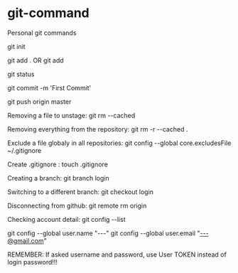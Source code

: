 # git-command
Personal git commands 

git init  

git add . OR git add <file name> 

git status 

git commit -m 'First Commit'

git push origin master

Removing a file to unstage:
git rm --cached <file>  

Removing everything from the repository:
git rm -r --cached .

Exclude a file globaly in all repositories:
git config --global core.excludesFile ~/.gitignore

Create .gitignore :
touch .gitignore

Creating a branch:
git branch login

Switching to a different branch:
git checkout login

Disconnecting from github:
git remote rm origin

Checking account detail:
git config --list

git config --global user.name "---"
git config --global user.email "---@gmail.com"

REMEMBER: If asked username and password, use User TOKEN instead of login password!!! 

